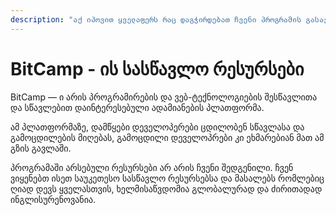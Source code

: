 ```yaml
---
description: "აქ იპოვით ყველაფერს რაც დაგჭირდებათ ჩვენი პროგრამის გასავლელად \U0001F525\U0001F525\U0001F525"
---
```


# BitCamp - ის სასწავლო რესურსები

BitCamp — ი არის პროგრამირების და ვებ-ტექნოლოგიების შესწავლითა და სწავლებით დაინტერესებული ადამიანების პლათფორმა.

ამ პლათფორმაზე, დამწყები დეველოპერები ცდილობენ სწავლასა და გამოცდილების მიღებას, გამოცდილი დეველოპრები კი ეხმარებიან მათ ამ გზის გავლაში.

პროგრამაში არსებული რესურსები არ არის ჩვენი შედგენილი. ჩვენ ვიყენებთ ისეთ საუკეთესო სასწავლო რესურსებსა და მასალებს რომლებიც ღიად დევს ყველასთვის, ხელმისაწვდომია გლობალურად და ძირითადად ინგლისურენოვანია.

